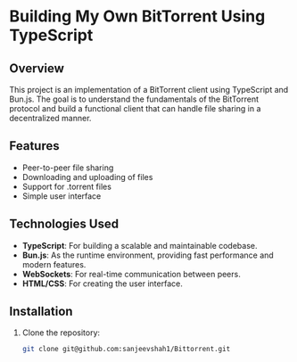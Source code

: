 # Building My Own BitTorrent Using TypeScript

## Overview

This project is an implementation of a BitTorrent client using TypeScript and Bun.js. The goal is to understand the fundamentals of the BitTorrent protocol and build a functional client that can handle file sharing in a decentralized manner.

## Features

- Peer-to-peer file sharing
- Downloading and uploading of files
- Support for .torrent files
- Simple user interface

## Technologies Used

- **TypeScript**: For building a scalable and maintainable codebase.
- **Bun.js**: As the runtime environment, providing fast performance and modern features.
- **WebSockets**: For real-time communication between peers.
- **HTML/CSS**: For creating the user interface.

## Installation

1. Clone the repository:
   ```bash
   git clone git@github.com:sanjeevshah1/Bittorrent.git
